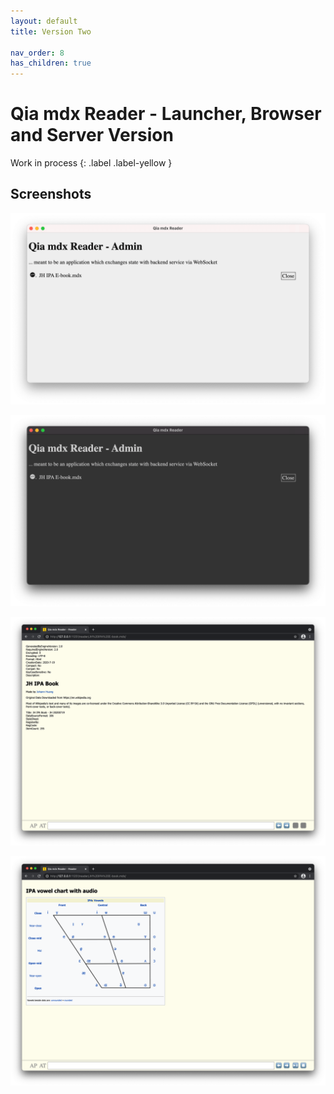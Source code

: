 ```yaml
---
layout: default
title: Version Two

nav_order: 8
has_children: true
---
```


# Qia mdx Reader - Launcher, Browser and Server Version

Work in process
{: .label .label-yellow }


## Screenshots

![Qia mdx Reader - Launcher, in Light Theme, on macOS](images/20210530-181423.png)

![Qia mdx Reader - Launcher, in Dark Theme, on macOS](images/20210530-181921.png)

![JH IPA E-book: Metadata, on Chromium](images/20210529-235149.png)

![JH IPA E-book: Vowels, on Chromium](images/20210529-235258.png)
